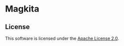 # Magkita

## License

This software is licensed under the [Apache License 2.0][license].

[license]: https://github.com/katipunan/magkita/blob/master/LICENSE
